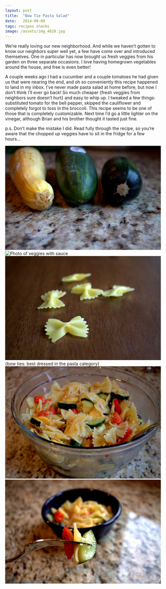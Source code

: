 ```yaml
---
layout: post
title:  "Bow Tie Pasta Salad"
date:   2014-09-09
tags: recipes snacks
image: /assets/img_4628.jpg
---
```

We’re really loving our new neighborhood. And while we haven’t gotten to know our neighbors super well yet, a few have come over and introduced themselves. One in particular has now brought us fresh veggies from his garden on three separate occasions. I love having homegrown vegetables around the house, and free is even better!

A couple weeks ago I had a cucumber and a couple tomatoes he had given us that were nearing the end, and oh so conveniently this recipe happened to land in my inbox. I’ve never made pasta salad at home before, but now I don’t think I’ll ever go back! So much cheaper {fresh veggies from neighbors sure doesn’t hurt} and easy to whip up. I tweaked a few things: substituted tomato for the bell pepper, skipped the cauliflower and completely forgot to toss in the broccoli. This recipe seems to be one of those that is completely customizable. Next time I’d go a little lighter on the vinegar, although Brian and his brother thought it tasted just fine.

p.s. Don’t make the mistake I did. Read fully through the recipe, so you’re aware that the chopped up veggies have to sit in the fridge for a few hours…

![Photo of veggies](/assets/img_4619.jpg)
![Photo of veggies with sauce](/assets/img_4621.jpg)
![Photo of bowties](/assets/img_4624.jpg)
{bow ties: best dressed in the pasta category}
![Photo of finished bowtie pasta](/assets/img_4625.jpg)
![Photo of finished bowtie pasta 2](/assets/img_4629.jpg)